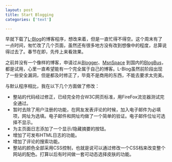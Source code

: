 ```yaml
---
layout: post
title: Start Blogging
categories: ['text']

---
```


早就下载了[L-Blog](http://www.loveyuki.com/)的博客程序，想改来着，但是一直忙得不得空。这个周末有了一点时间，匆忙改了几个页面，虽然还有很多地方没有改到想像中的程度，总算说得过去了。春节在即，先传上来看效果。

之前并没有一个像样的博客，申请过从[Blogger](http://www.blogger.com/)、[MsnSpace](http://spaces.msn.com/) 到国内的[BlogBus](http://www.blogbus.com/)，都是试用，心里一直希望能有一个完全属于自己的博客。L-Blog虽然前阶段出现了一些安全漏洞，但是都及时修正了，毕竟不是商用的东西，不能去要求太完美。

与默认程序相比，我在以下几个方面做了修改：

* 整站的代码经过修正，已经完全符合W3C网页标准，用FireFox流览器测试完全通过。
* 暂时去除了用户注册的功能，在网友发表评论的时候，加入电子邮件为必填项，网址为选填。电子邮件和网址均做了一个简单的验证。电子邮件位址可选择不显示。
* 为主页面日志添加了一个显示/隐藏摘要的按钮。
* 增加了可发布HTML日志的功能。
* 增加了评论的搜索功能。
* 整站的颜色全部采用CSS控制，也就是说可以通过修改一个CSS档来改变整个网站的配色。打算以后有时间做一套可动态选择皮肤的功能。